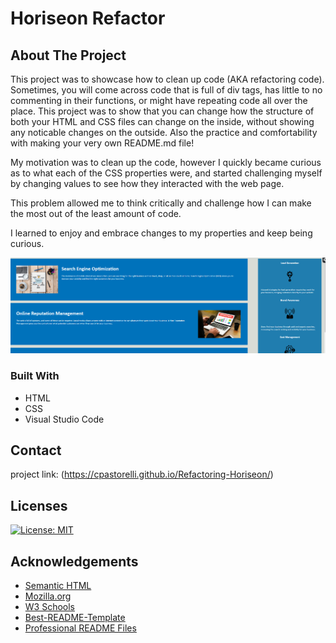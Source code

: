 # Horiseon Refactor

## About The Project
This project was to showcase how to clean up code (AKA refactoring code). Sometimes, you will come across code that is full of div tags, has little to no commenting in their functions, or might have repeating code all over the place. This project was to show that you can change how the structure of both your HTML and CSS files can change on the inside, without showing any noticable changes on the outside. Also the practice and comfortability with making your very own README.md file!

My motivation was to clean up the code, however I quickly became curious as to what each of the CSS properties were, and started challenging myself by changing values to see how they interacted with the web page. 

This problem allowed me to think critically and challenge how I can make the most out of the least amount of code.

I learned to enjoy and embrace changes to my properties and keep being curious.

![Horiseon Site](./assets/images/Horiseon-Image.png)

### Built With
- HTML
- CSS
- Visual Studio Code

## Contact
project link: (https://cpastorelli.github.io/Refactoring-Horiseon/)

## Licenses
[![License: MIT](https://img.shields.io/badge/License-MIT-yellow.svg)](https://opensource.org/licenses/MIT)

## Acknowledgements
- [Semantic HTML](https://www.internetingishard.com/html-and-css/semantic-html/)
- [Mozilla.org](https://developer.mozilla.org/en-US/docs/Web/HTML/Element/aside)
- [W3 Schools](https://w3schools.com/css/css_margin.asp)
- [Best-README-Template](https://github.com/othneildrew/Best-README-Template)
- [Professional README Files](https://coding-boot-camp.github.io/full-stack/-/professional-readme-guide)